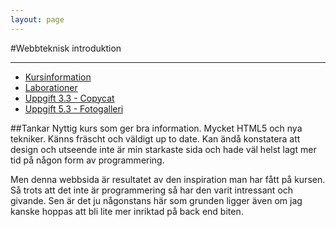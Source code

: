 ```yaml
---
layout: page 
---
```


#Webbteknisk introduktion 

---

- [Kursinformation](https://coursepress.lnu.se/kurs/webbteknisk-introduktion/)
- [Laborationer](http://1ik415.rpkn.se/)
- [Uppgift 3.3 - Copycat](https://github.com/rk222ev/1ik415-Uppgift-3-3)
- [Uppgift 5.3 - Fotogalleri](http://1ik415.rpkn.se/gallery)

##Tankar
Nyttig kurs som ger bra information. Mycket HTML5 och nya tekniker. Känns fräscht och väldigt up to date.
Kan ändå konstatera att design och utseende inte är min starkaste sida och hade väl helst lagt mer tid
på någon form av programmering.

Men denna webbsida är resultatet av den inspiration man har fått på kursen. Så trots att det inte är 
programmering så har den varit intressant och givande. Sen är det ju någonstans här som grunden ligger
även om jag kanske hoppas att bli lite mer inriktad på back end biten.
